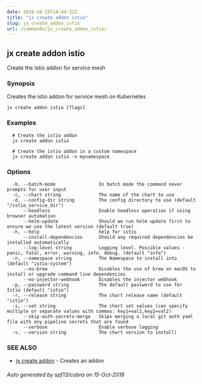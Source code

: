 ```yaml
---
date: 2018-10-15T14:44:32Z
title: "jx create addon istio"
slug: jx_create_addon_istio
url: /commands/jx_create_addon_istio/
---
```

## jx create addon istio

Create the Istio addon for service mesh

### Synopsis

Creates the istio addon for service mesh on Kubernetes

```
jx create addon istio [flags]
```

### Examples

```
  # Create the istio addon
  jx create addon istio
  
  # Create the istio addon in a custom namespace
  jx create addon istio -n mynamespace
```

### Options

```
  -b, --batch-mode                In batch mode the command never prompts for user input
  -c, --chart string              The name of the chart to use
  -d, --config-dir string         The config directory to use (default "/istio_service_dir")
      --headless                  Enable headless operation if using browser automation
      --helm-update               Should we run helm update first to ensure we use the latest version (default true)
  -h, --help                      help for istio
      --install-dependencies      Should any required dependencies be installed automatically
      --log-level string          Logging level. Possible values - panic, fatal, error, warning, info, debug. (default "info")
  -n, --namespace string          The Namespace to install into (default "istio-system")
      --no-brew                   Disables the use of brew on macOS to install or upgrade command line dependencies
      --no-injector-webhook       Disables the injector webhook
  -p, --password string           The default password to use for Istio (default "istio")
  -r, --release string            The chart release name (default "istio")
  -s, --set string                The chart set values (can specify multiple or separate values with commas: key1=val1,key2=val2)
      --skip-auth-secrets-merge   Skips merging a local git auth yaml file with any pipeline secrets that are found
      --verbose                   Enable verbose logging
  -v, --version string            The chart version to install)
```

### SEE ALSO

* [jx create addon](/commands/jx_create_addon/)	 - Creates an addon

###### Auto generated by spf13/cobra on 15-Oct-2018
